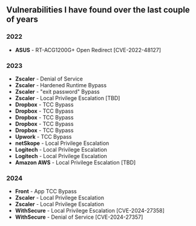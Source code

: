 ## Vulnerabilities I have found over the last couple of years

### 2022
- **ASUS** - RT-ACG1200G+ Open Redirect [CVE-2022-48127]

### 2023 
- **Zscaler** - Denial of Service
- **Zscaler** - Hardened Runtime Bypass
- **Zscaler** - "exit password" Bypass
- **Zscaler** - Local Privilege Escalation [TBD]
- **Dropbox** - TCC Bypass
- **Dropbox** - TCC Bypass
- **Dropbox** - TCC Bypass
- **Dropbox** - TCC Bypass
- **Dropbox** - TCC Bypass
- **Upwork** - TCC Bypass
- **netSkope** - Local Privilege Escalation
- **Logitech** - Local Privilege Escalation
- **Logitech** - Local Privilege Escalation
- **Amazon AWS** - Local Privilege Escalation [TBD]

### 2024
- **Front** - App TCC Bypass
- **Zscaler** - Local Privilege Escalation
- **Zscaler** - Local Privilege Escalation
- **WithSecure** - Local Privilege Escalation [CVE-2024-27358]
- **WithSecure** - Denial of Service [CVE-2024-27357]

